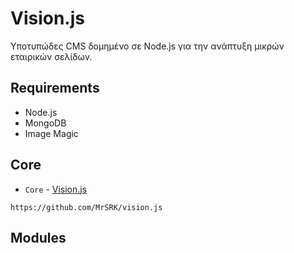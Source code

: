 # Vision.js

Υποτυπώδες CMS δομημένο σε Node.js για την ανάπτυξη μικρών εταιρικών σελίδων.

## Requirements 
* Node.js
* MongoDB
* Image Magic

## Core

* `Core` - [Vision.js](https://github.com/MrSRK/vision.js) 
```
https://github.com/MrSRK/vision.js
```

## Modules

